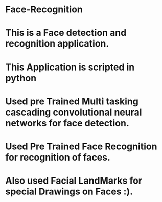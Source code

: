 # Face-Recognition
# This is a Face detection and recognition application.
# This Application is scripted in python 
# Used pre Trained Multi tasking cascading convolutional neural networks for face detection.
# Used Pre Trained Face Recognition for recognition of faces.
# Also used Facial LandMarks for special Drawings on Faces :).
